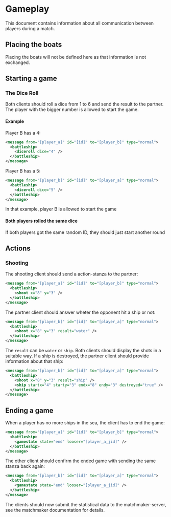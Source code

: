 # Gameplay

This document contains information about all communication between players during a match.

## Placing the boats

Placing the boats will not be defined here as that information is not exchanged.

## Starting a game

### The Dice Roll

Both clients should roll a dice from 1 to 6 and send the result to the partner. The player with the bigger number is allowed to start the game.

#### Example

Player B has a 4:

```xml
<message from="[player_a]" id="[id]" to="[player_b]" type="normal">
  <battleship>
    <diceroll dice="4" />
  </battleship>
</message>
```

Player B has a 5:

```xml
<message from="[player_b]" id="[id]" to="[player_a]" type="normal">
  <battleship>
    <diceroll dice="5" />
  </battleship>
</message>
```

In that example, player B is allowed to start the game

#### Both players rolled the same dice

If both players got the same random ID, they should just start another round

## Actions

### Shooting

The shooting client should send a action-stanza to the partner:

```xml
<message from="[player_a]" id="[id]" to="[player_b]" type="normal">
  <battleship>
    <shoot x="8" y="3" />
  </battleship>
</message>
```

The partner client should answer wheter the opponent hit a ship or not:

```xml
<message from="[player_b]" id="[id]" to="[player_a]" type="normal">
  <battleship>
    <shoot x="8" y="3" result="water" />
  </battleship>
</message>
```

The ```result``` can be ```water``` or ```ship```. Both clients should display the shots in a suitable way. If a ship is destroyed, the partner client should provide information about that ship:

```xml
<message from="[player_b]" id="[id]" to="[player_a]" type="normal">
  <battleship>
    <shoot x="8" y="3" result="ship" />
    <ship startx="4" starty="3" endx="8" endy="3" destroyed="true" />
  </battleship>
</message>
```

## Ending a game

When a player has no more ships in the sea, the client has to end the game:

```xml
<message from="[player_a]" id="[id]" to="[player_b]" type="normal">
  <battleship>
    <gamestate state="end" looser="[player_a_jid]" />
  </battleship>
</message>
```

The other client should confirm the ended game with sending the same stanza back again:

```xml
<message from="[player_b]" id="[id]" to="[player_a]" type="normal">
  <battleship>
    <gamestate state="end" looser="[player_a_jid]" />
  </battleship>
</message>
```

The clients should now submit the statistical data to the matchmaker-server, see the matchmaker documentation for details.
